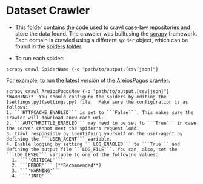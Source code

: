 # Dataset Crawler
- This folder contains the code used to crawl case-law repositories and store the data found. The craweler was builtusing the [scrapy](https://scrapy.org/) framework.  
Each domain is crawled using a different `spider` object, which can be found in the [spiders folder](spiders).  

- To run each spider:  
```
scrapy crawl SpiderName {-o "path/to/output.[csv|json]"}  
```  
For example, to run the latest version of the AreiosPagos crawler:  
```
scrapy crawl AreiosPagosNew {-o "path/to/output.[csv|json]"}  
*WARNING:*  You should configure the spiders by editing the [settings.py](settings.py) file.  Make sure the configuration is as follows:  
1. ```HTTPCACHE_ENABLED``` is set to ```False```. This makes sure the crawler will download anew each url.  
2. ```AUTOTHROTTLE_ENABLED``` may need to be set to ```True``` in case the server cannot meet the spider's request load.  
3. Crawl responsibly by identifying yourself on the user-agent by defining the ```USER_AGENT``` variable.
4. Enable logging by setting ```LOG_ENABLED``` to ```True``` and defining the output file ```LOG_FILE```. You can, also, set the ```LOG_LEVEL``` variable to one of the following values:  
  1. ```'CRITICAL'```  
  2. ```ERROR'``` (**Recommended**)  
  3. ```'WARNING'```  
  4. ```'INFO'```  
